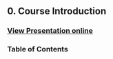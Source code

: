 ## 0. Course Introduction
### [View Presentation online](https://rawgit.com/TelerikAcademy/Databases/master/0.%20Course-Introduction/index.html)
### Table of Contents
